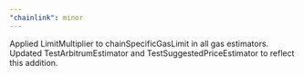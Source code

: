 ```yaml
---
"chainlink": minor
---
```


Applied LimitMultiplier to chainSpecificGasLimit in all gas estimators. Updated TestArbitrumEstimator and TestSuggestedPriceEstimator to reflect this addition.
